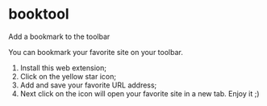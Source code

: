 # booktool
Add a bookmark to the toolbar

You can bookmark your favorite site on your toolbar.
1. Install this web extension;
2. Click on the yellow star icon;
3. Add and save your favorite URL address;
4. Next click on the icon will open your favorite site in a new tab. Enjoy it ;)
